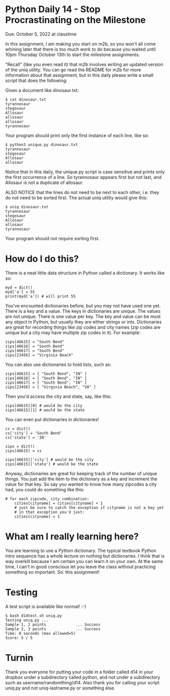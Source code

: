 # Python Daily 14 - Stop Procrastinating on the Milestone

Due: October 5, 2022 at classtime

In this assignment, I am making you start on m2b, so you won't all come whining later that there is too much work to do because you waited until 10pm Thursday October 13th to start the milestone assignments.

"Recall" (like you even read it) that m2b involves writing an updated version of the uniq utility.  You can go read the README for m2b for more information about that assignment, but in this daily please write a small script that does the following:

Given a document like dinosaur.txt:

    $ cat dinosaur.txt 
    tyrannosaur
    stegosaur
    Allosaur
    allosaur
    allosaur
    tyrannosaur
    
Your program should print only the first instance of each line, like so:

    $ python3 unique.py dinosaur.txt 
    tyrannosaur
    stegosaur
    Allosaur
    allosaur
    
Notice that in this daily, the unique.py script is case sensitive and prints only the first occurrence of a line.  So tyrannosaur appears first but not last, and Allosaur is not a duplicate of allosaur.

ALSO NOTICE that the lines do not need to be next to each other, i.e. they do not need to be sorted first.  The actual uniq utility would give this:

    $ uniq dinosaur.txt 
    tyrannosaur
    stegosaur
    Allosaur
    allosaur
    tyrannosaur

Your program should not require sorting first.

# How do I do this?

There is a neat little data structure in Python called a dictionary.  It works like so:

    myd = dict()
    myd['a'] = 55
    print(myd['a']) # will print 55
    
You've encounted dictionaries before, but you may not have used one yet.  There is a key and a value.  The keys in dictionaries are unique.  The values are not unique.  There is one value per key.  The key and value can be most any object in Python, but usually they are either strings or ints.  Dictionaries are great for recording things like zip codes and city names (zip codes are unique but a city may have multiple zip codes in it).  For example:

    zips[46615] = "South Bend"
    zips[46616] = "South Bend"
    zips[46617] = "South Bend"
    zips[23456] = "Virginia Beach"

You can also use dictionaries to hold lists, such as:

    zips[46615] = [ "South Bend", "IN" ]
    zips[46616] = [ "South Bend", "IN" ]
    zips[46617] = [ "South Bend", "IN" ]
    zips[23456] = [ "Virginia Beach", "VA" ]

Then you'd access the city and state, say, like this:

    zips[46615][0] # would be the city
    zips[46615][1] # would be the state
    
You can even put dictionaries in dictionaries!

    cs = dict()
    cs['city'] = 'South Bend'
    cs['state'] = 'IN'

    zips = dict()
    zips[46615] = cs
    
    zips[46615]['city'] # would be the city
    zips[46615]['state'] # would be the state
    
Anyway, dictionaries are great for keeping track of the number of unique things.  You just add the item to the dictionary as a key and increment the value for that key.  So say you wanted to know how many zipcodes a city had, you could do something like this:

    # for each zipcode, city combination:
        cities[cityname] = cities[cityname] + 1
        # just be sure to catch the exception if cityname is not a key yet
        # in that exception you'd just:
        cities[cityname] = 1

# What am I really learning here?

You are learning to use a Python dictionary.  The typical textbook Python intro sequence has a whole lecture on nothing but dictionaries.  I think that is way overkill because I am certain you can learn it on your own.  At the same time, I can't in good conscious let you leave the class without practicing something so important.  So: this assignment!

# Testing

A test script is available like normal! :-)

    $ bash d14test.sh uniq.py 
    Testing uniq.py ...
    Sample 1, 2 points             ... Success
    Sample 2, 3 points             ... Success
    Time: 0 seconds (max allowed=5)
    Score: 5 / 5

# Turnin

Thank you everyone for putting your code in a folder called d14 in your dropbox under a subdirectory called python, and not under a subdirectory such as username/randomthing/d14.  Also thank you for calling your script uniq.py and not uniq-lastname.py or something else.
